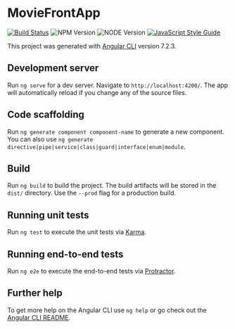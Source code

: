 # MovieFrontApp

[![Build Status](https://travis-ci.org/RomainTellier/movie-front-app.svg?branch=master)](https://travis-ci.org/RomainTellier/movie-front-app)
![NPM Version](https://img.shields.io/badge/npm-v6.4.1-blue.svg)
![NODE Version](https://img.shields.io/badge/node-%3E%3D6.0.0-brightgreen.svg)
[![JavaScript Style Guide](https://img.shields.io/badge/code_style-standard-brightgreen.svg)](https://standardjs.com)


This project was generated with [Angular CLI](https://github.com/angular/angular-cli) version 7.2.3.

## Development server

Run `ng serve` for a dev server. Navigate to `http://localhost:4200/`. The app will automatically reload if you change any of the source files.

## Code scaffolding

Run `ng generate component component-name` to generate a new component. You can also use `ng generate directive|pipe|service|class|guard|interface|enum|module`.

## Build

Run `ng build` to build the project. The build artifacts will be stored in the `dist/` directory. Use the `--prod` flag for a production build.

## Running unit tests

Run `ng test` to execute the unit tests via [Karma](https://karma-runner.github.io).

## Running end-to-end tests

Run `ng e2e` to execute the end-to-end tests via [Protractor](http://www.protractortest.org/).

## Further help

To get more help on the Angular CLI use `ng help` or go check out the [Angular CLI README](https://github.com/angular/angular-cli/blob/master/README.md).
